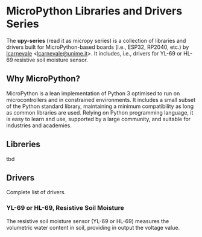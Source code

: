 # MicroPython Libraries and Drivers Series

The **upy-series** (read it as micropy series) is a collection of libraries and drivers built for MicroPython-based boards (i.e., ESP32, RP2040, etc.) by [lcarnevale](https://github.com/lcarnevale) <<lcarnevale@unime.it>>. It includes, i.e., drivers for YL-69 or HL-69 resistive soil moisture sensor.

## Why MicroPython?
MicroPython is a lean implementation of Python 3 optimised to run on microcontrollers and in constrained environments. It includes a small subset of the Python standard library, maintaining a minimum compatibility as long as common libraries are used. Relying on Python programming language, it is easy to learn and use, supported by a large community, and suitable for industries and academies.

## Libreries
tbd

## Drivers
Complete list of drivers.

### YL-69 or HL-69, Resistive Soil Moisture
The resistive soil moisture sensor (YL-69 or HL-69) measures the volumetric water content in soil, providing in output the voltage value.
